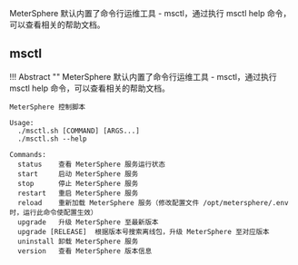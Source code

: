 
MeterSphere 默认内置了命令行运维工具 - msctl，通过执行 msctl help 命令，可以查看相关的帮助文档。

## msctl

!!! Abstract "" 
    MeterSphere 默认内置了命令行运维工具 - msctl，通过执行 msctl help 命令，可以查看相关的帮助文档。

```
MeterSphere 控制脚本

Usage: 
  ./msctl.sh [COMMAND] [ARGS...]
  ./msctl.sh --help

Commands: 
  status    查看 MeterSphere 服务运行状态
  start     启动 MeterSphere 服务
  stop      停止 MeterSphere 服务
  restart   重启 MeterSphere 服务
  reload    重新加载 MeterSphere 服务（修改配置文件 /opt/metersphere/.env 时，运行此命令使配置生效）
  upgrade   升级 MeterSphere 至最新版本
  upgrade [RELEASE]  根据版本号搜索离线包，升级 MeterSphere 至对应版本
  uninstall 卸载 MeterSphere 服务
  version   查看 MeterSphere 版本信息
```
